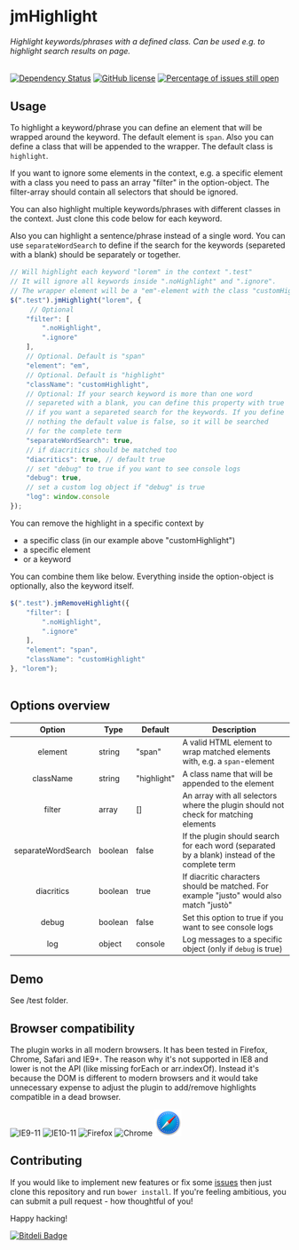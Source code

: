 jmHighlight
==============

###### Highlight keywords/phrases with a defined class. Can be used e.g. to highlight search results on page.

[![Dependency Status](https://www.versioneye.com/user/projects/55893384306662001e0000e8/badge.svg?style=flat)](https://www.versioneye.com/user/projects/55893384306662001e0000e8) [![GitHub license](https://img.shields.io/badge/license-MIT-blue.svg)](https://raw.githubusercontent.com/julmot/jmHighlight/master/LICENSE) [![Percentage of issues still open](http://isitmaintained.com/badge/open/julmot/jmHighlight.svg)](http://isitmaintained.com/project/julmot/jmHighlight "Percentage of issues still open")

Usage
--------
To highlight a keyword/phrase you can define an element that will be wrapped around the
keyword. The default element is `span`. Also you can define a class that will be appended
to the wrapper. The default class is `highlight`. 

If you want to ignore some elements in the context, e.g. a specific element with a class you need to
pass an array "filter" in the option-object. The filter-array should contain all selectors that should be ignored.

You can also highlight multiple keywords/phrases with different classes in the context. Just clone this code below for each keyword.

Also you can highlight a sentence/phrase instead of a single word. You can use `separateWordSearch`
to define if the search for the keywords (separeted with a blank) should
be separately or together.
```javascript
// Will highlight each keyword "lorem" in the context ".test"
// It will ignore all keywords inside ".noHighlight" and ".ignore".
// The wrapper element will be a "em"-element with the class "customHighlight"
$(".test").jmHighlight("lorem", {
     // Optional
    "filter": [
        ".noHighlight",
        ".ignore"
    ],
    // Optional. Default is "span"
    "element": "em",
    // Optional. Default is "highlight"
    "className": "customHighlight",
    // Optional: If your search keyword is more than one word
    // separeted with a blank, you can define this property with true
    // if you want a separeted search for the keywords. If you define
    // nothing the default value is false, so it will be searched
    // for the complete term
    "separateWordSearch": true,
    // if diacritics should be matched too
    "diacritics": true, // default true
    // set "debug" to true if you want to see console logs
    "debug": true,
    // set a custom log object if "debug" is true
    "log": window.console
});
```
You can remove the highlight in a specific context by
 - a specific class (in our example above "customHighlight")
 - a specific element
 - or a keyword
 
You can combine them like below. Everything inside the option-object is optionally, also the keyword itself.

```javascript
$(".test").jmRemoveHighlight({
    "filter": [
        ".noHighlight",
        ".ignore"
    ],
    "element": "span",
    "className": "customHighlight"
}, "lorem");
		
```
Options overview
--------

|       Option       	| Type    	| Default     	| Description                                                                                    	|
|:------------------:	|---------	|-------------	|------------------------------------------------------------------------------------------------	|
| element            	| string  	| "span"      	| A valid HTML element to wrap matched elements with, e.g. a `span`-element                    	|
| className          	| string  	| "highlight" 	| A class name that will be appended to the element                                              	|
| filter             	| array   	| []          	| An array with all selectors where the plugin should not check for matching elements            	|
| separateWordSearch 	| boolean 	| false       	| If the plugin should search for each word (separated by a blank) instead of the complete term  	|
| diacritics         	| boolean 	| true        	| If diacritic characters should be matched. For example "justo" would also match "justò"       	|
| debug              	| boolean 	| false       	| Set this option to true if you want to see console logs                                        	|
| log                	| object  	| console     	| Log messages to a specific object (only if `debug` is true)                                  	|

Demo
--------
See /test folder.

Browser compatibility
--------
The plugin works in all modern browsers. It has been tested in Firefox, Chrome, Safari and IE9+. The reason why it's not supported in IE8 and lower is not the API (like missing forEach or arr.indexOf). Instead it's because the DOM is different to modern browsers and it would take unnecessary expense to adjust the plugin to add/remove highlights compatible in a dead browser.

![IE9-11](https://raw.githubusercontent.com/alrra/browser-logos/master/internet-explorer/internet-explorer_48x48.png) ![IE10-11](https://raw.githubusercontent.com/alrra/browser-logos/master/internet-explorer-tile/internet-explorer-tile_48x48.png) ![Firefox](https://raw.githubusercontent.com/alrra/browser-logos/master/firefox/firefox_48x48.png) ![Chrome](https://raw.githubusercontent.com/alrra/browser-logos/master/chrome/chrome_48x48.png) ![Safari](https://raw.githubusercontent.com/alrra/browser-logos/master/safari/safari_48x48.png)

Contributing
------------
If you would like to implement new features or fix some [issues](http://github.com/julmot/jmHighlight/issues) 
then just clone this repository and run `bower install`.
If you're feeling ambitious, you can submit a pull request - how thoughtful
of you!

Happy hacking!


[![Bitdeli Badge](https://d2weczhvl823v0.cloudfront.net/julmot/jmhighlight/trend.png)](https://github.com/julmot/jmHighlight)